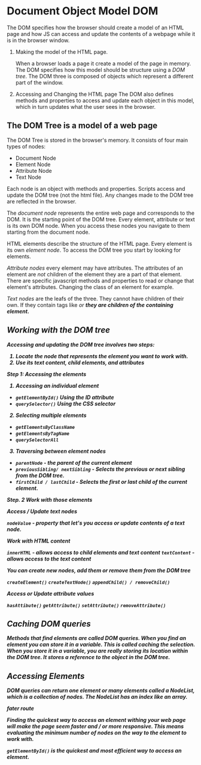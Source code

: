 # Document Object Model DOM

The DOM specifies how the browser should create a model of an HTML page and how JS can access
and update the contents of a webpage while it is in the browser window.

1. Making the model of the HTML page.

   When a browser loads a page it create a model of the page in memory. The DOM specifies how this
   model should be structure using a _DOM tree_. The DOM three is composed of objects which represent
   a different part of the window.

2. Accessing and Changing the HTML page
   The DOM also defines methods and properties to access and update each object in this model,
   which in turn updates what the user sees in the browser.

## The DOM Tree is a model of a web page

The DOM Tree is stored in the browser's memory. It consists of four main types of nodes:

- Document Node
- Element Node
- Attribute Node
- Text Node

Each node is an object with methods and properties. Scripts access and update the DOM tree
(not the html file). Any changes made to the DOM tree are reflected in the browser.

The _document node_ represents the entire web page and corresponds to the DOM. It is the starting
point of the DOM tree. Every element, attribute or text is its own DOM node. When you access these nodes
you navigate to them starting from the document node.

HTML elements describe the structure of the HTML page. Every element is its own _element node_. To access the DOM tree
you start by looking for elements.

_Attribute nodes_ every element may have attributes. The attributes of an element are _not_ children of the element
they are a part of that element. There are specific javascript methods and properties to read or change that
element's attributes. Changing the class of an element for example.

_Text nodes_ are the leafs of the three. They cannot have children of their own. If they contain tags like <em> or
<b> they are children of the containing element.

## Working with the DOM tree

Accessing and updating the DOM tree involves two steps:

1. Locate the node that represents the element you want to work with.
2. Use its text content, child elements, and attributes

Step 1: Accessing the elements

1. Accessing an individual element

- `getElementById()` Using the ID attribute
- `querySelector()` Using the CSS selector

2. Selecting multiple elements

- `getElementsByClassName`
- `getElementsByTagName`
- `querySelectorAll`

3. Traversing between element nodes

- `parentNode` - the parent of the current element
- `previousSibling/ nextSibling` - Selects the previous or next sibling from the DOM tree.
- `firstChild / lastChild` - Selects the first or last child of the current element.

Step. 2 Work with those elements

_Access / Update text nodes_

`nodeValue` - property that let's you access or update contents of a text node.

_Work with HTML content_

`innerHTML` - allows access to child elements and text content
`textContent` - allows access to the text content

You can create new nodes, add them or remove them from the DOM tree

`createElement()`
`createTextNode()`
`appendChild() / removeChild()`

_Access or Update attribute values_

`hasAttibute()`
`getAttribute()`
`setAttribute()`
`removeAttribute()`

## Caching DOM queries

Methods that find elements are called DOM queries. When you find an element you can
store it in a variable. This is called caching the selection.
When you store it in a variable, you are really storing its location within the DOM tree.
It stores a reference to the object in the DOM tree.

## Accessing Elements

DOM queries can return one element or many elements called a NodeList, which is a
collection of nodes. The NodeList has an index like an array.

_fater route_

Finding the quickest way to access an element withing your web page will make the page
seem faster and / or more responsive. This means evaluating the minimum number of nodes
on the way to the element to work with.

`getElementById()` is the quickest and most efficient way to access an element.
